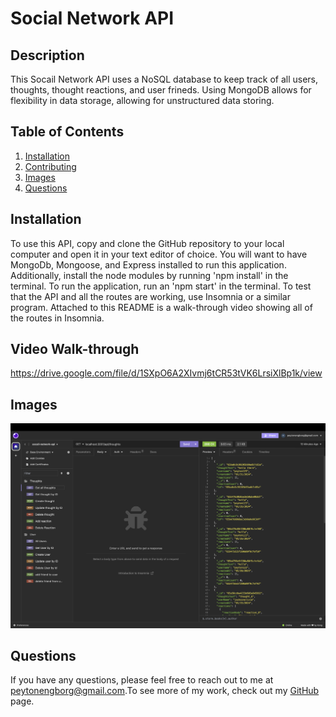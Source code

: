 
  # Social Network API
  
  ## Description
  This Socail Network API uses a NoSQL database to keep track of all users, thoughts, thought reactions, and user frineds. Using MongoDB allows for flexibility in data storage, allowing for unstructured data storing.
  
## Table of Contents
1. [Installation](#installation)
2. [Contributing](#contributing)
3. [Images](#images)
4. [Questions](#questions)

  ## Installation
  To use this API, copy and clone the GitHub repository to your local computer and open it in your text editor of choice. You will want to have MongoDb, Mongoose, and Express installed to run this application. Additionally, install the node modules by running 'npm install' in the terminal. To run the application, run an 'npm start' in the terminal. To test that the API and all the routes are working, use Insomnia or a similar program. Attached to this README is a walk-through video showing all of the routes in Insomnia.
  
  ## Video Walk-through
  https://drive.google.com/file/d/1SXpO6A2XIvmj6tCR53tVK6LrsiXlBp1k/view
  
  ## Images
  ![Insomnia Screenshot](/Screenshot%202024-01-31%20at%2011.24.02%20AM.png)
  
  ## Questions
If you have any questions, please feel free to reach out to me at [peytonengborg@gmail.com](mailto:peytonengborg@gmail.com).To see more of my work, check out my [GitHub](https://github.com/phechzzz) page.
